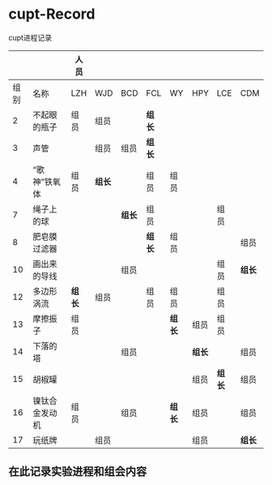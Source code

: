 # cupt-Record
cupt进程记录

|      |                | 人员 |      |      |      |      |      |      |      |
| ---- | -------------- | ---- | ---- | ---- | ---- | ---- | ---- | ---- | ---- |
| 组别 | 名称           | LZH  | WJD  | BCD  | FCL  | WY   | HPY  | LCE  | CDM  |
| 2    | 不起眼的瓶子   | 组员 | 组员 |      | **组长** |      |      |      |      |
| 3    | 声管           |      | 组员 | 组员 | **组长** |      |      |      |      |
| 4    | “歌神”铁氧体   | 组员 | **组长** |      | 组员 | 组员 |      |      |      |
| 7    | 绳子上的球     |      |      | **组长** | 组员 |      |      | 组员 |      |
| 8    | 肥皂膜过滤器   |      |      |      | **组长** | 组员 |      |      | 组员 |
| 10   | 画出来的导线   |      |      | 组员 |      |      |      | 组员 | **组长** |
| 12   | 多边形涡流     | **组长** | 组员 |      | 组员 | 组员 |      | 组员 |      |
| 13   | 摩擦振子       | 组员 |      |      |      | **组长** | 组员 | 组员 |      |
| 14   | 下落的塔       |      |      | 组员 |      |      | **组长** |      | 组员 |
| 15   | 胡椒罐         |      |      |      |      |      | 组员 | **组长** | 组员 |
| 16   | 镍钛合金发动机 | 组员 |      | 组员 |      | **组长** | 组员 |      | 组员 |
| 17   | 玩纸牌         |      | 组员 |      |      |      | 组员 |      | **组长** |

## 在此记录实验进程和组会内容
